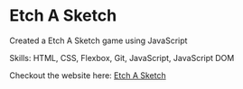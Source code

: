 # Etch A Sketch

Created a Etch A Sketch game using JavaScript

Skills: HTML, CSS, Flexbox, Git, JavaScript, JavaScript DOM

Checkout the website here: [Etch A Sketch](https://chiaration.github.io/etch-a-sketch/)
